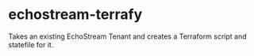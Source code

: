 # echostream-terrafy
Takes an existing EchoStream Tenant and creates a Terraform script and statefile for it.
